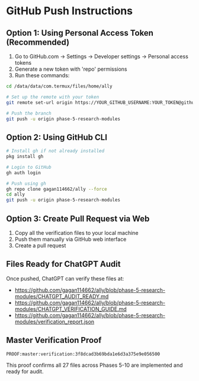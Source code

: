 # GitHub Push Instructions

## Option 1: Using Personal Access Token (Recommended)

1. Go to GitHub.com → Settings → Developer settings → Personal access tokens
2. Generate a new token with 'repo' permissions
3. Run these commands:

```bash
cd /data/data/com.termux/files/home/ally

# Set up the remote with your token
git remote set-url origin https://YOUR_GITHUB_USERNAME:YOUR_TOKEN@github.com/gagan114662/ally.git

# Push the branch
git push -u origin phase-5-research-modules
```

## Option 2: Using GitHub CLI

```bash
# Install gh if not already installed
pkg install gh

# Login to GitHub
gh auth login

# Push using gh
gh repo clone gagan114662/ally --force
cd ally
git push -u origin phase-5-research-modules
```

## Option 3: Create Pull Request via Web

1. Copy all the verification files to your local machine
2. Push them manually via GitHub web interface
3. Create a pull request

## Files Ready for ChatGPT Audit

Once pushed, ChatGPT can verify these files at:
- https://github.com/gagan114662/ally/blob/phase-5-research-modules/CHATGPT_AUDIT_READY.md
- https://github.com/gagan114662/ally/blob/phase-5-research-modules/CHATGPT_VERIFICATION_GUIDE.md
- https://github.com/gagan114662/ally/blob/phase-5-research-modules/verification_report.json

## Master Verification Proof
```
PROOF:master:verification:3f8dcad3b69bda1e6d3a375e9e056500
```

This proof confirms all 27 files across Phases 5-10 are implemented and ready for audit.